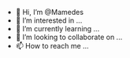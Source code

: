 - 👋 Hi, I’m @Mamedes
- 👀 I’m interested in ...
- 🌱 I’m currently learning ...
- 💞️ I’m looking to collaborate on ...
- 📫 How to reach me ...

<!---
Mamedes/Mamedes is a ✨ special ✨ repository because its `README.md` (this file) appears on your GitHub profile.
You can click the Preview link to take a look at your changes.
--->
